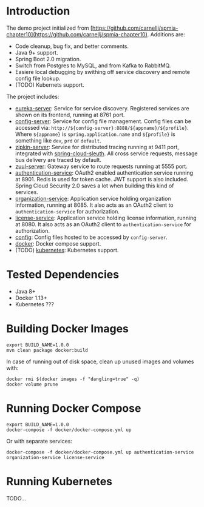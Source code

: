 # Introduction
The demo project initialized from [https://github.com/carnellj/spmia-chapter10](https://github.com/carnellj/spmia-chapter10). Additions are:
- Code cleanup, bug fix, and better comments.
- Java 9+ support.
- Spring Boot 2.0 migration.
- Switch from Postgres to MySQL, and from Kafka to RabbitMQ.
- Easiere local debugging by swithing off service discovery and remote config file lookup.
- (TODO) Kubernets support.

The project includes:
- [eureka-server](eureka-server): Service for service discovery. Registered services are shown on its frontend, running at 8761 port.
- [config-server](config-server): Service for config file management. Config files can be accessed via: `http://${config-server}:8888/${appname}/${profile}`. Where `${appname}` is `spring.application.name` and `${profile}` is something like `dev`, `prd` or `default`.
- [zipkin-server](zipkin-server): Service for distributed tracing running at 9411 port, integrated with [spring-cloud-sleuth](https://github.com/spring-cloud/spring-cloud-sleuth/). All cross service requests, message bus delivery are traced by default.
- [zuul-server](zuul-server): Gateway service to route requests running at 5555 port.
- [authentication-service](authentication-service): OAuth2 enabled authentication service running at 8901. Redis is used for token cache. JWT support is also included. Spring Cloud Security 2.0 saves a lot when building this kind of services. 
- [organization-service](organization-service): Application service holding organization information, running at 8085. It also acts as an OAuth2 client to `authentication-service` for authorization.
- [license-service](license-service): Application service holding license information, running at 8080. It also acts as an OAuth2 client to `authentication-service` for authorization.
- [config](config): Config files hosted to be accessed by `config-server`.
- [docker](docker): Docker compose support.
- (TODO) [kubernetes](kubernetes): Kubernetes support.

# Tested Dependencies
- Java 8+
- Docker 1.13+
- Kubernetes ???

# Building Docker Images
```
export BUILD_NAME=1.0.0
mvn clean package docker:build
```
In case of running out of disk space, clean up unused images and volumes with:
```
docker rmi $(docker images -f "dangling=true" -q)
docker volume prune
```

# Running Docker Compose
```
export BUILD_NAME=1.0.0
docker-compose -f docker/docker-compose.yml up
```
Or with separate services:
```
docker-compose -f docker/docker-compose.yml up authentication-service organization-service license-service
```

# Running Kubernetes
TODO...

